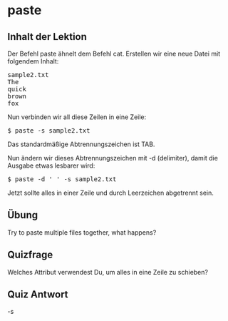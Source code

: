 # paste

## Inhalt der Lektion

Der Befehl paste ähnelt dem Befehl cat. Erstellen wir eine neue Datei mit folgendem Inhalt:

<pre>
sample2.txt
The
quick
brown
fox
</pre>

Nun verbinden wir all diese Zeilen in eine Zeile:

<pre>$ paste -s sample2.txt</pre>

Das standardmäßige Abtrennungszeichen ist TAB.

Nun ändern wir dieses Abtrennungszeichen mit -d (delimiter), damit die Ausgabe etwas lesbarer wird:

<pre>$ paste -d ' ' -s sample2.txt</pre>

Jetzt sollte alles in einer Zeile und durch Leerzeichen abgetrennt sein.

## Übung

Try to paste multiple files together, what happens?

## Quizfrage

Welches Attribut verwendest Du, um alles in eine Zeile zu schieben?

## Quiz Antwort

-s
